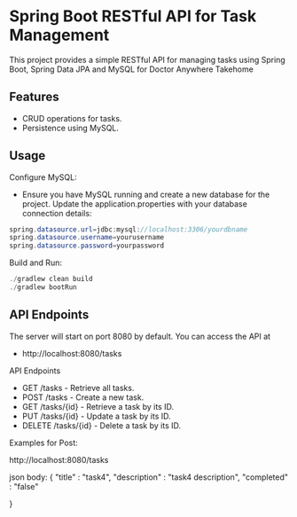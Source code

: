 # Spring Boot RESTful API for Task Management

This project provides a simple RESTful API for managing tasks using Spring Boot, Spring Data JPA and MySQL for Doctor Anywhere Takehome

## Features

- CRUD operations for tasks.
- Persistence using MySQL.


## Usage


Configure MySQL:
- Ensure you have MySQL running and create a new database for the project. Update the application.properties with your database connection details:
```java
spring.datasource.url=jdbc:mysql://localhost:3306/yourdbname
spring.datasource.username=yourusername
spring.datasource.password=yourpassword
```

Build and Run:
```java
./gradlew clean build
./gradlew bootRun
```

## API Endpoints

The server will start on port 8080 by default. You can access the API at 
- http://localhost:8080/tasks

API Endpoints
- GET /tasks - Retrieve all tasks.
- POST /tasks - Create a new task.
- GET /tasks/{id} - Retrieve a task by its ID.
- PUT /tasks/{id} - Update a task by its ID.
- DELETE /tasks/{id} - Delete a task by its ID.

Examples for Post:

http://localhost:8080/tasks

json body:
{
    "title" : "task4",
    "description" : "task4 description",
    "completed" : "false"

}




